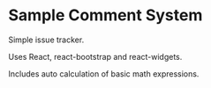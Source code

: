 # Sample Comment System

Simple issue tracker.

Uses React, react-bootstrap and react-widgets.

Includes auto calculation of basic math expressions.
